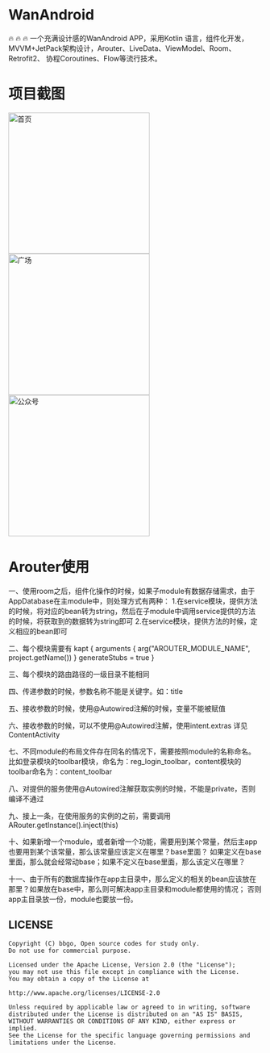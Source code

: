 # WanAndroid
🔥 🔥 🔥 一个充满设计感的WanAndroid APP，采用Kotlin 语言，组件化开发，MVVM+JetPack架构设计，Arouter、LiveData、ViewModel、Room、Retrofit2、
协程Coroutines、Flow等流行技术。

# 项目截图


<img src="https://github.com/bbggo/WanAndroid/blob/main/screenshot/page_1.png?raw=true" width="280" alt="首页"/><img src="https://github.com/bbggo/WanAndroid/blob/main/screenshot/page_2.png?raw=true" width="280" alt="广场"/><img src="https://github.com/bbggo/WanAndroid/blob/main/screenshot/page_3.png?raw=true" width="280" alt="公众号"/>


# Arouter使用

一、使用room之后，组件化操作的时候，如果子module有数据存储需求，由于AppDatabase在主module中，则处理方式有两种：
1.在service模块，提供方法的时候，将对应的bean转为string，然后在子module中调用service提供的方法的时候，将获取到的数据转为string即可
2.在service模块，提供方法的时候，定义相应的bean即可

二、每个模块需要有
kapt {
    arguments {
        arg("AROUTER_MODULE_NAME", project.getName())
    }
    generateStubs = true
}

三、每个模块的路由路径的一级目录不能相同

四、传递参数的时候，参数名称不能是关键字。如：title

五、接收参数的时候，使用@Autowired注解的时候，变量不能被赋值

六、接收参数的时候，可以不使用@Autowired注解，使用intent.extras 详见ContentActivity

七、不同module的布局文件存在同名的情况下，需要按照module的名称命名。
比如登录模块的toolbar模块，命名为：reg_login_toolbar，content模块的toolbar命名为：content_toolbar

八、对提供的服务使用@Autowired注解获取实例的时候，不能是private，否则编译不通过

九、接上一条，在使用服务的实例的之前，需要调用ARouter.getInstance().inject(this)

十、如果新增一个module，或者新增一个功能，需要用到某个常量，然后主app也要用到某个该常量，那么该常量应该定义在哪里？base里面？
如果定义在base里面，那么就会经常动base；如果不定义在base里面，那么该定义在哪里？

十一、由于所有的数据库操作在app主目录中，那么定义的相关的bean应该放在那里？如果放在base中，那么则可解决app主目录和module都使用的情况；
否则app主目录放一份，module也要放一份。

## LICENSE

```
Copyright (C) bbgo, Open source codes for study only.
Do not use for commercial purpose.

Licensed under the Apache License, Version 2.0 (the "License");
you may not use this file except in compliance with the License.
You may obtain a copy of the License at

http://www.apache.org/licenses/LICENSE-2.0

Unless required by applicable law or agreed to in writing, software
distributed under the License is distributed on an "AS IS" BASIS,
WITHOUT WARRANTIES OR CONDITIONS OF ANY KIND, either express or implied.
See the License for the specific language governing permissions and
limitations under the License.
```